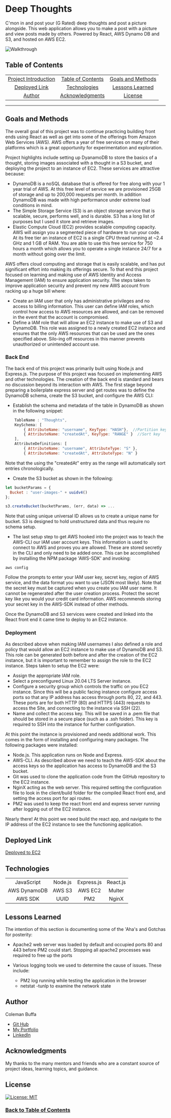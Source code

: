 # Deep Thoughts

C'mon in and post your (G Rated) deep thoughts and post a picture alongside. This web application allows you to make a post with a picture and view posts made by others. Powered by React, AWS Dynamo DB and S3, and hosted on AWS EC2.

![Walkthrough](./deep-thoughts.gif)

## Table of Contents

| |||
|:-:|:-:|:-:|
| [Project Introduction](#deep-thoughts) | [Table of Contents](#table-of-contents) | [Goals and Methods](#goals-and-methods) 
| [Deployed Link](#deployed-link) | [Technologies](#technologies) | [Lessons Learned](#lessons-learned)
| [Author](#author) | [Acknowledgments](#acknowledgments) | [License](#license) |
---

## Goals and Methods

The overall goal of this project was to continue practicing building front ends using React as well as get into some of the offerings from Amazon Web Services (AWS). AWS offers a year of free services on many of their platforms which is a great opportunity for experimentation and exploration. 


Project highlights include setting up DyanamoDB to store the basics of a thought, storing images associated with a thought in a S3 bucket, and deploying the project to an instance of EC2. These services are attractive because:

* DynamoDB is a noSQL database that is offered for free along with your 1 year trial of AWS. At this free level of service we are provisioned 25GB of storage and up to 200,000 requests per month. In addition DynamoDB was made with high performance under extreme load conditions in mind.
* The Simple Storage Service (S3) is an object storage service that is scalable, secure, performs well, and is durable. S3 has a long list of purposes but I used it store and retrieve images.
* Elastic Compute Cloud (EC2) provides scalable computing capacity. AWS will assign you a segmented piece of hardware to run your code. At its free tier an instance of EC2 is a single CPU thread running at ~2.4 GHz and 1 GB of RAM. You are able to use this free service for 750 hours a month which allows you to  operate a single instance 24/7 for a month without going over the limit.

AWS offers cloud computing and storage that is easily scalable, and has put significant effort into making its offerings secure. To that end this project focused on learning and making use of AWS Identity and Access Management (IAM) to ensure application security. The steps taken to improve application security and prevent my new AWS account from racking up a huge bill where:
* Create an IAM user that only has administrative privileges and no access to billing information. This user can define IAM roles, which control how access to AWS resources are allowed, and can be removed in the event that the account is compromised.
* Define a IAM role that will allow an EC2 instance to make use of S3 and DynamoDB. This role was assigned to a newly created EC2 instance and ensures that the only AWS resources that can be used are the ones specified above. Silo-ing off resources in this manner prevents unauthorized or unintended account use.

### Back End
The back end of this project was primarily built using Node.js and Express.js. The purpose of this project was focused on implementing AWS and other technologies. The creation of the back end is standard and bears no discussion beyond its interaction with AWS. The first stage beyond preparing a boilerplate express server and get routes was to define the DynamoDB schema, create the S3 bucket, and configure the AWS CLI:

* Establish the schema and metadata of the table in DynamoDB as shown in the following snippet:
```javascript
    TableName : "Thoughts",
    KeySchema: [       
        { AttributeName: "username", KeyType: "HASH"},  //Partition key
        { AttributeName: "createdAt", KeyType: "RANGE" }  //Sort key
    ],
    AttributeDefinitions: [       
        { AttributeName: "username", AttributeType: "S" },
        { AttributeName: "createdAt", AttributeType: "N" }
```
Note that the using the "createdAt" entry as the range will automatically sort entries chronologically.

* Create the S3 bucket as shown in the following:
```javascript
let bucketParams = {
  Bucket : "user-images-" + uuidv4()
};

s3.createBucket(bucketParams, (err, data) => ...
```
Note that using unique universal ID allows us to create a unique name for bucket. S3 is designed to hold unstructured data and thus require no schema setup.

* The last setup step to get AWS hooked into the project was to teach the AWS-CLI our IAM user account keys. This information is used to connect to AWS and proves you are allowed. These are stored secretly in the CLI and only need to be added once. This can be accomplished by installing the NPM package 'AWS-SDK' and invoking:
```shell
aws config
```
Follow the prompts to enter your IAM user key, secret key, region of AWS service, and the data format you want to use (JSON most likely). Note that the secret key must be captured when you create you IAM user name. It cannot be regenerated after the user creation process. Protect the secret key like you would your credit card information. AWS recommends storing your secret key in the AWS-SDK instead of other methods.

Once the DynamoDB and S3 services were created and linked into the React front end it came time to deploy to an EC2 instance.

### Deployment
As described above when making IAM usernames I also defined a role and policy that would allow an EC2 instance to make use of DynamoDB and S3. This role can be generated both before and after the creation of the EC2 instance, but it is important to remember to assign the role to the EC2 instance. Steps taken to setup the EC2 were:

* Assign the appropriate IAM role.
* Select a preconfigured Linux 20.04 LTS Server instance.
* Configure a security group which controls the traffic on you EC2 instance. Since this will be a public facing instance configure access ports so that any IP address has access through ports 80, 22, and 443. These ports are for both HTTP (80) and HTTPS (443) requests to access the Site, and connecting to the instance via SSH (22).
* Name and collect the access key. This will be saved in a .pem file that should be stored in a secure place (such as a .ssh folder). This key is required to SSH into the instance for further configuration.

At this point the instance is provisioned and needs additional work. This comes in the form of installing and configuring many packages. The following packages were installed:
 * Node.js. This application runs on Node and Express.
 * AWS-CLI. As described above we need to teach the AWS-SDK about the access keys so the application has access to DynamoDB and the S3 bucket. 
 * Git was used to clone the application code from the GitHub repository to the EC2 instance. 
 * NginX acting as the web server. This required setting the configuration file to look in the client/build folder for the compiled React front end, and setting the access port for api routes.
 * PM2 was used to keep the react front end and express server running after logging out of the EC2 instance.

Nearly there! At this point we need build the react app, and navigate to the IP address of the EC2 instance to see the functioning application.


## Deployed Link

[Deployed to EC2]()

## Technologies 

| ||||
|:-:|:-:|:-:|:-:|
| JavaScript | Node.js | Express.js | React.js |
| AWS DynamoDB | AWS S3 | AWS EC2 | Multer | 
| AWS SDK | UUID | PM2 | NginX |

## Lessons Learned

The intention of this section is documenting some of the 'Aha's and Gotchas for posterity:
* Apache2 web server was loaded by default and occupied ports 80 and 443 before PM2 could start. Stopping all apache2 processes was required to free up the ports
* Various logging tools we used to determine the cause of issues. These include:

   * PM2 log running while testing the application in the browser
   * netstat -tunlp to examine the network state

## Author

Coleman Buffa

* [Git Hub](https://github.com/coleman-buffa/aws-thought)
* [My Portfolio](https://www.colemanbuffa.com/)
* [LinkedIn](https://www.linkedin.com/in/coleman-buffa/)

## Acknowledgments

My thanks to the many mentors and friends who are a constant source of project ideas, learning topics, and guidance.

## License

[![License: MIT](https://img.shields.io/badge/License-MIT-yellow.svg)](https://opensource.org/licenses/MIT)

### [Back to Table of Contents](#table-of-contents)
